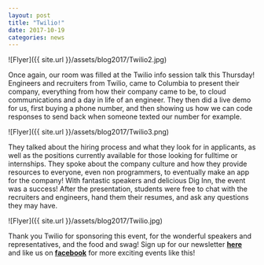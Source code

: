```yaml
---
layout: post
title: "Twilio!"
date: 2017-10-19
categories: news
---
```


![Flyer]({{ site.url }}/assets/blog2017/Twilio2.jpg)

Once again, our room was filled at the Twilio info session talk this Thursday! Engineers and recruiters from Twilio, came to Columbia to present their company, everything from how their company came to be, to cloud communications and a day in life of an engineer. They then did a live demo for us, first buying a phone number, and then showing us how we can code responses to send back when someone texted our number for example. 

![Flyer]({{ site.url }}/assets/blog2017/Twilio3.png)

They talked about the hiring process and what they look for in applicants, as well as the positions currently available for those looking for fulltime or internships. They spoke about the company culture and how they provide resources to everyone, even non programmers, to eventually make an app for the company! With fantastic speakers and delicious Dig Inn, the event was a success! After the presentation, students were free to chat with the recruiters and engineers, hand them their resumes, and ask any questions they may have.

![Flyer]({{ site.url }}/assets/blog2017/Twilio.jpg)

Thank you Twilio for sponsoring this event, for the wonderful speakers and representatives, and the food and swag! 
Sign up for our newsletter [**here**][mailinglist] and like us on [**facebook**][facebook] for more exciting events like this! 

[mailinglist]: http://columbia.us9.list-manage.com/subscribe?u=4c6a1c710f8ab9cce10272368&id=593b5faa43
[facebook]:https://www.facebook.com/CUWICS
